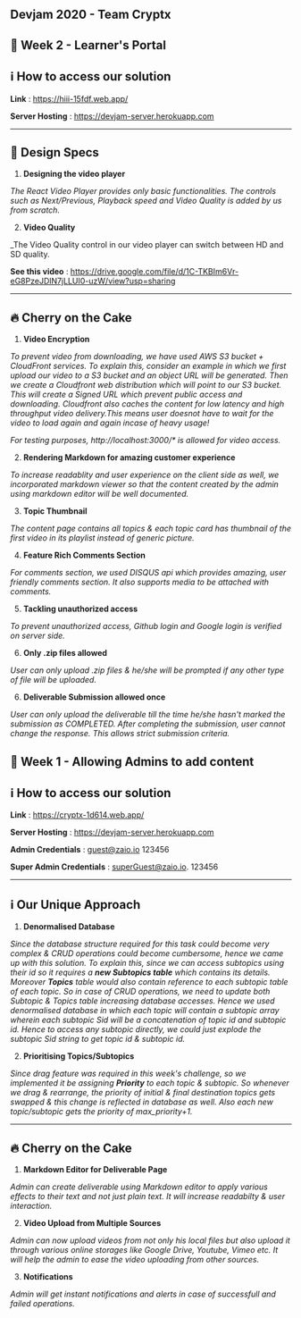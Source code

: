 ## Devjam 2020 - Team Cryptx

## 📍 Week 2 - Learner's Portal

## ℹ️  How to access our solution

**Link** : https://hiii-15fdf.web.app/

**Server Hosting** : https://devjam-server.herokuapp.com



---
## 🔆 Design Specs 

1. **Designing the video player**

_The React Video Player provides only basic functionalities. The controls such as Next/Previous, Playback speed and Video Quality is added by us from scratch._ 

2. **Video Quality**

_The Video Quality control in our video player can switch between HD and SD quality.

**See this video** : https://drive.google.com/file/d/1C-TKBIm6Vr-eG8PzeJDlN7jLLUI0-uzW/view?usp=sharing


---


## 🔥 Cherry on the Cake

1. **Video Encryption**

_To prevent video from downloading, we have used AWS S3 bucket + CloudFront services. To explain this, consider an 
example in which we first upload our video to a S3 bucket and an object URL will be generated. Then we create a Cloudfront web distribution which will point to our S3 bucket. This will create a Signed URL which prevent public access and downloading. Cloudfront also caches the content for low latency and high throughput video delivery.This means user doesnot have to wait for the video to load again and again incase of heavy usage!_


_For testing purposes, http://localhost:3000/* is allowed for video access._

2. **Rendering Markdown for amazing customer experience**

_To increase readablity and user experience on the client side as well, we incorporated markdown viewer so that the content created by the admin using markdown editor will be well documented._

3. **Topic Thumbnail**

_The content page contains all topics & each topic card has thumbnail of the first video in its playlist instead of generic picture._

4. **Feature Rich Comments Section**

_For comments section, we used DISQUS api which provides amazing, user friendly comments section. It also supports media to be attached with comments._

5. **Tackling unauthorized access**

_To prevent unauthorized access, Github login and Google login is verified on server side._

6. **Only .zip files allowed**

_User can only upload .zip files & he/she will be prompted if any other type of file will be uploaded._

6. **Deliverable Submission allowed once**

_User can only upload the deliverable till the time he/she hasn't marked the submission as COMPLETED. After completing the submission, user cannot change the response. This allows strict submission criteria._


## 📍 Week 1 - Allowing Admins to add content


## ℹ️  How to access our solution

**Link** : https://cryptx-1d614.web.app/

**Server Hosting** : https://devjam-server.herokuapp.com

**Admin Credentials** : guest@zaio.io  123456

**Super Admin Credentials** : superGuest@zaio.io. 123456

---
## ℹ️  Our Unique Approach  

1. **Denormalised Database**

_Since the database structure required for this task could become very complex & CRUD operations
could become cumbersome, hence we came up with this solution. To explain this, since we can access
subtopics using their id so it requires a **new Subtopics table** which contains its details. Moreover
**Topics** table would also contain reference to each subtopic table of each topic. So in case of 
CRUD operations, we need to update both Subtopic & Topics table increasing database accesses. Hence we used 
denormalised database in which each topic will contain a subtopic array wherein each subtopic Sid will be a 
concatenation of topic id and subtopic id. Hence to access any subtopic directly, we could just explode the 
subtopic Sid string to get topic id & subtopic id._ 

2. **Prioritising Topics/Subtopics**

_Since drag feature was required in this week's challenge, so we implemented it be assigning **Priority**
to each topic & subtopic. So whenever we drag & rearrange, the priority of initial & final destination
topics gets swapped & this change is reflected in database as well. Also each new topic/subtopic gets 
the priority of max_priority+1._

---


## 🔥 Cherry on the Cake

1. **Markdown Editor for Deliverable Page**

_Admin can create deliverable using Markdown editor to apply various effects to their text
and not just plain text. It will increase readabilty & user interaction._

2. **Video Upload from Multiple Sources**

_Admin can now upload videos from not only his local files but also upload it through various
online storages like Google Drive, Youtube, Vimeo etc. It will help the admin to ease the video 
uploading from other sources._

3. **Notifications**

_Admin will get instant notifications and alerts in case of successfull and failed operations._


